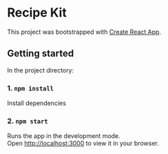 # Recipe Kit

This project was bootstrapped with [Create React App](https://github.com/facebook/create-react-app).

## Getting started

In the project directory:

### 1. `npm install`

Install dependencies

### 2. `npm start`

Runs the app in the development mode.\
Open [http://localhost:3000](http://localhost:3000) to view it in your browser.
